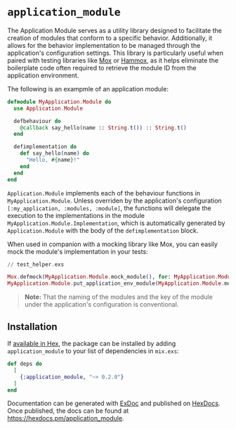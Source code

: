 # `application_module`

The Application Module serves as a utility library designed to facilitate the creation of modules that conform to a specific behavior. Additionally, it allows for the behavior implementation to be managed through the application's configuration settings. This library is particularly useful when paired with testing libraries like [Mox](https://github.com/dashbitco/mox) or [Hammox](https://github.com/msz/hammox), as it helps eliminate the boilerplate code often required to retrieve the module ID from the application environment.

The following is an exampmle of an application module:

```elixir
defmodule MyApplication.Module do
  use Application.Module

  defbehaviour do
    @callback say_hello(name :: String.t()) :: String.t()
  end

  defimplementation do
    def say_hello(name) do
      "Hello, #{name}!"
    end
  end
end
```

`Application.Module` implements each of the behaviour functions in `MyApplication.Module`. Unless overriden by the application's configuration `[:my_application, :modules, :module]`, the functions will delegate the execution to the implementations in the module `MyApplication.Module.Implementation`, which is automatically generated by `Application.Module` with the body of the `defimplementation` block.

When used in companion with a mocking library like Mox, you can easily mock the module's implementation in your tests:

```elixir
// test_helper.exs

Mox.defmock(MyApplication.Module.mock_module(), for: MyApplication.Module.behaviour_module())
MyApplication.Module.put_application_env_module(MyApplication.Module.mock_module())
```

> **Note:** That the naming of the modules and the key of the module under the application's configuration is conventional. 

## Installation

If [available in Hex](https://hex.pm/docs/publish), the package can be installed
by adding `application_module` to your list of dependencies in `mix.exs`:

```elixir
def deps do
  [
    {:application_module, "~> 0.2.0"}
  ]
end
```

Documentation can be generated with [ExDoc](https://github.com/elixir-lang/ex_doc)
and published on [HexDocs](https://hexdocs.pm). Once published, the docs can
be found at <https://hexdocs.pm/application_module>.

